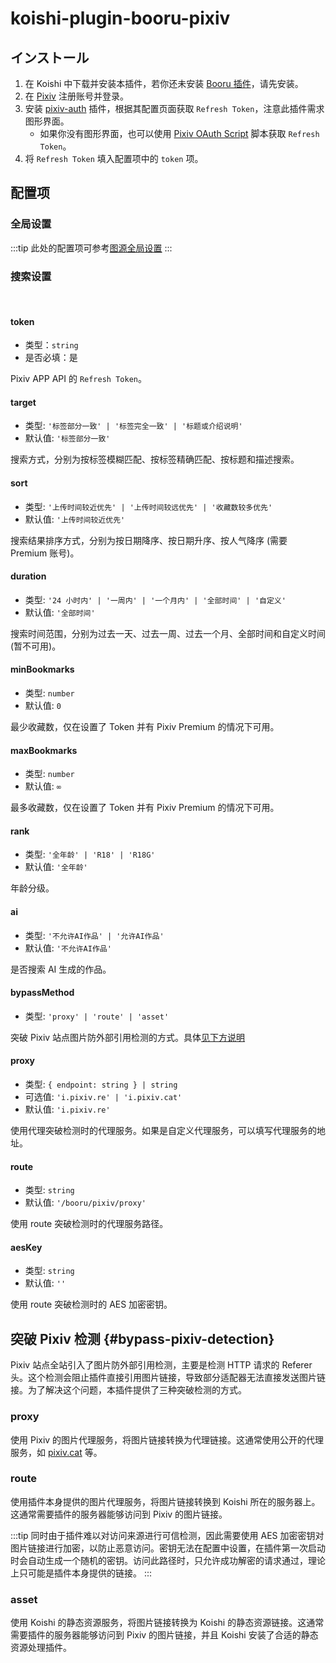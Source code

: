 # koishi-plugin-booru-pixiv

## インストール

1. 在 Koishi 中下载并安装本插件，若你还未安装 [Booru 插件](../index.md)，请先安装。
2. 在 [Pixiv](https://www.pixiv.net/) 注册账号并登录。
3. 安装 [pixiv-auth](https://www.npmjs.com/package/koishi-plugin-pixiv-auth) 插件，根据其配置页面获取 `Refresh Token`，注意此插件需求图形界面。
    - 如果你没有图形界面，也可以使用 [Pixiv OAuth Script](https://gist.github.com/ZipFile/c9ebedb224406f4f11845ab700124362) 脚本获取 `Refresh Token`。
4. 将 `Refresh Token` 填入配置项中的 `token` 项。

## 配置项

### 全局设置

:::tip
此处的配置项可参考[图源全局设置](../config#global-settings)
:::

### 搜索设置

<br>

#### token

- 类型：`string`
- 是否必填：是

Pixiv APP API 的 `Refresh Token`。

#### target

- 类型: `'标签部分一致' | '标签完全一致' | '标题或介绍说明'`
- 默认值: `'标签部分一致'`

搜索方式，分别为按标签模糊匹配、按标签精确匹配、按标题和描述搜索。

#### sort

- 类型: `'上传时间较近优先' | '上传时间较远优先' | '收藏数较多优先'`
- 默认值: `'上传时间较近优先'`

搜索结果排序方式，分别为按日期降序、按日期升序、按人气降序 (需要 Premium 账号)。

#### duration

- 类型: `'24 小时内' | '一周内' | '一个月内' | '全部时间' | '自定义'`
- 默认值: `'全部时间'`

搜索时间范围，分别为过去一天、过去一周、过去一个月、全部时间和自定义时间(暂不可用)。

#### minBookmarks

- 类型: `number`
- 默认值: `0`

最少收藏数，仅在设置了 Token 并有 Pixiv Premium 的情况下可用。

#### maxBookmarks

- 类型: `number`
- 默认值: `∞`

最多收藏数，仅在设置了 Token 并有 Pixiv Premium 的情况下可用。

#### rank

- 类型: `'全年龄' | 'R18' | 'R18G'`
- 默认值: `'全年龄'`

年龄分级。

#### ai

- 类型: `'不允许AI作品' | '允许AI作品'`
- 默认值: `'不允许AI作品'`

是否搜索 AI 生成的作品。

#### bypassMethod

- 类型: `'proxy' | 'route' | 'asset'`

突破 Pixiv 站点图片防外部引用检测的方式。具体[见下方说明](#bypass-pixiv-detection)

#### proxy

- 类型: `{ endpoint: string } | string`
- 可选值: `'i.pixiv.re' | 'i.pixiv.cat'`
- 默认值: `'i.pixiv.re'`

使用代理突破检测时的代理服务。如果是自定义代理服务，可以填写代理服务的地址。

#### route

- 类型: `string`
- 默认值: `'/booru/pixiv/proxy'`

使用 route 突破检测时的代理服务路径。

#### aesKey

- 类型: `string`
- 默认值: `''`

使用 route 突破检测时的 AES 加密密钥。

## 突破 Pixiv 检测 {#bypass-pixiv-detection}

Pixiv 站点全站引入了图片防外部引用检测，主要是检测 HTTP 请求的 Referer 头。这个检测会阻止插件直接引用图片链接，导致部分适配器无法直接发送图片链接。为了解决这个问题，本插件提供了三种突破检测的方式。

### proxy

使用 Pixiv 的图片代理服务，将图片链接转换为代理链接。这通常使用公开的代理服务，如 [pixiv.cat](https://pixiv.cat) 等。

### route

使用插件本身提供的图片代理服务，将图片链接转换到 Koishi 所在的服务器上。这通常需要插件的服务器能够访问到 Pixiv 的图片链接。

:::tip
同时由于插件难以对访问来源进行可信检测，因此需要使用 AES 加密密钥对图片链接进行加密，以防止恶意访问。密钥无法在配置中设置，在插件第一次启动时会自动生成一个随机的密钥。访问此路径时，只允许成功解密的请求通过，理论上只可能是插件本身提供的链接。
:::

### asset

使用 Koishi 的静态资源服务，将图片链接转换为 Koishi 的静态资源链接。这通常需要插件的服务器能够访问到 Pixiv 的图片链接，并且 Koishi 安装了合适的静态资源处理插件。
